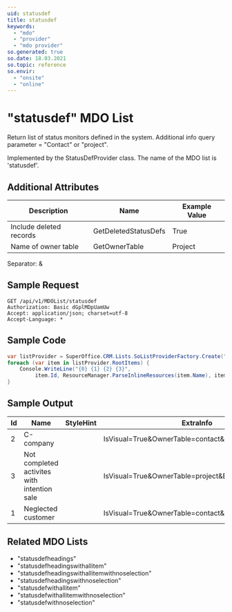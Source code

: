 ```yaml
---
uid: statusdef
title: statusdef
keywords:
  - "mdo"
  - "provider"
  - "mdo provider"
so.generated: true
so.date: 18.03.2021
so.topic: reference
so.envir:
  - "onsite"
  - "online"
---
```


# "statusdef" MDO List
Return list of status monitors defined in the system.
Additional info query parameter = "Contact" or "project".



Implemented by the <see cref="T:SuperOffice.CRM.Lists.StatusDefProvider">StatusDefProvider</see> class.
The name of the MDO list is 'statusdef'.

## Additional Attributes

| Description | Name | Example Value |
|-----|-----|------|
|Include deleted records| GetDeletedStatusDefs|True|
|Name of owner table| GetOwnerTable|Project|

Separator: &





## Sample Request

```http!
GET /api/v1/MDOList/statusdef
Authorization: Basic dGplMDpUamUw
Accept: application/json; charset=utf-8
Accept-Language: *

```

## Sample Code
```cs
var listProvider = SuperOffice.CRM.Lists.SoListProviderFactory.Create("statusdef", forceFlatList: true);
foreach (var item in listProvider.RootItems) {
    Console.WriteLine("{0} {1} {2} {3}", 
         item.Id, ResourceManager.ParseInlineResources(item.Name), item.StyleHint, item.ExtraInfo);
}
```

## Sample Output

|Id   | Name  |StyleHint|ExtraInfo |
| --- | ----- | ------- | -------- |
|2|C-company||IsVisual=True&OwnerTable=contact&BinaryObjectId=306|
|3|Not completed activites with intention sale||IsVisual=True&OwnerTable=project&BinaryObjectId=445|
|1|Neglected customer||IsVisual=True&OwnerTable=contact&BinaryObjectId=307|


## Related MDO Lists

* "statusdefheadings"
* "statusdefheadingswithallitem"
* "statusdefheadingswithallitemwithnoselection"
* "statusdefheadingswithnoselection"
* "statusdefwithallitem"
* "statusdefwithallitemwithnoselection"
* "statusdefwithnoselection"
